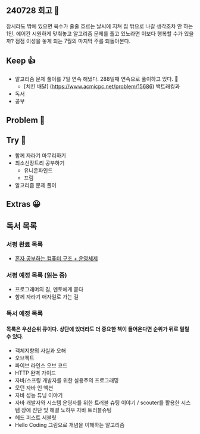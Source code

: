 ## 240728 회고 💬
잠시라도 밖에 있으면 육수가 줄줄 흐르는 날씨에 지쳐 집 밖으로 나갈 생각조차 안 하는 1인. 에어컨 시원하게 맞춰놓고 알고리즘 문제를 풀고 있노라면 이보다 행복할 수가 있을까? 점점 이성을 놓게 되는 7월의 마지막 주를 되돌아본다.

## Keep 👍
- 알고리즘 문제 풀이를 7일 연속 해냈다. 288일째 연속으로 풀이하고 있다. 🥳
	- [치킨 배달] (https://www.acmicpc.net/problem/15686) 백트래킹과 
- 독서
- 공부

## Problem 🤢

## Try 🧚
- 함께 자라기 마무리하기
- 최소신장트리 공부하기
	- 유니온파인드
	- 프림
- 알고리즘 문제 풀이 

## Extras 😀


## 독서 목록

### 서평 완료 목록
- [혼자 공부하는 컴퓨터 구조 + 운영체제](https://github.com/kimregular/DAILY_STUDY/blob/main/독서/1.%20서평/01.%20혼자%20공부하는%20컴퓨터%20구조%20%2B%20운영체제%20를%20읽고%20📝.md)

###  서평 예정 목록 (읽는 중)
- 프로그래머의 길, 멘토에게 묻다
- 함께 자라기 애자일로 가는 길

### 독서 예정 목록
#### 목록은 우선순위 큐이다. 상단에 있더라도 더 중요한 책이 들어온다면 순위가 뒤로 밀릴 수 있다.
- 객체지향의 사실과 오해
- 오브젝트
- 파이브 라인스 오브 코드
- HTTP 완벽 가이드
- 자바/스프링 개발자를 위한 실용주의 프로그래밍
- 모던 자바 인 액션
- 자바 성능 튜닝 이야기 
- 자바 개발자와 시스템 운영자를 위한 트러블 슈팅 이야기 / scouter를 활용한 시스템 장애 진단 및 해결 노하우 자바 트러블슈팅
- 헤드 퍼스트 서블릿
- Hello Coding 그림으로 개념을 이해하는 알고리즘
